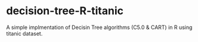 # decision-tree-R-titanic

A simple implmentation of Decisin Tree algorithms (C5.0 & CART) in R using titanic dataset. 
